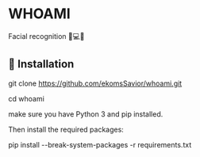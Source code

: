 # WHOAMI
Facial recognition 🌟💻🦾

## 🔧 Installation

git clone https://github.com/ekomsSavior/whoami.git

cd whoami

make sure you have Python 3 and pip installed.

Then install the required packages:

pip install --break-system-packages -r requirements.txt

